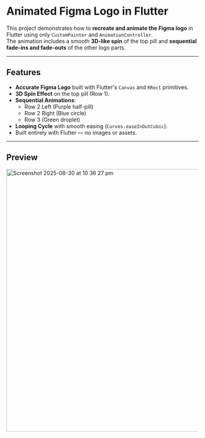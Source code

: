 # Animated Figma Logo in Flutter

This project demonstrates how to **recreate and animate the Figma logo** in Flutter using only `CustomPainter` and `AnimationController`.  
The animation includes a smooth **3D-like spin** of the top pill and **sequential fade-ins and fade-outs** of the other logo parts.

---

## Features
- **Accurate Figma Logo** built with Flutter's `Canvas` and `RRect` primitives.
- **3D Spin Effect** on the top pill (Row 1).
- **Sequential Animations**:
  - Row 2 Left (Purple half-pill)
  - Row 2 Right (Blue circle)
  - Row 3 (Green droplet)
- **Looping Cycle** with smooth easing (`Curves.easeInOutCubic`).
- Built entirely with Flutter — no images or assets.


---

## Preview

<img width="592" height="689" alt="Screenshot 2025-08-30 at 10 36 27 pm" src="https://github.com/user-attachments/assets/cf90af68-d232-4bb8-9643-adcdcbc25c68" />


